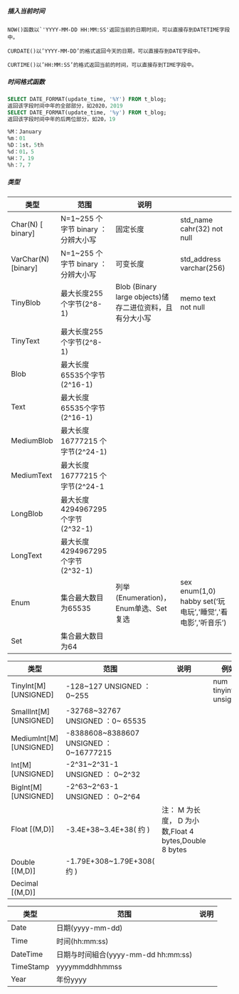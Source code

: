 ##### 插入当前时间

```
NOW()函数以`'YYYY-MM-DD HH:MM:SS'返回当前的日期时间，可以直接存到DATETIME字段中。

CURDATE()以’YYYY-MM-DD’的格式返回今天的日期，可以直接存到DATE字段中。

CURTIME()以’HH:MM:SS’的格式返回当前的时间，可以直接存到TIME字段中。
```

##### 时间格式函数

```sql
SELECT DATE_FORMAT(update_time, '%Y') FROM t_blog;
返回该字段时间中年的全部部分，如2020，2019
SELECT DATE_FORMAT(update_time, '%y') FROM t_blog;
返回该字段时间中年的后两位部分，如20，19

%M：January
%m：01
%D：1st，5th
%d：01，5
%H：7，19
%h：7，7
```

##### 类型

| 类型                | 范围                               | 说明                                                    |                                                            |
| ------------------- | ---------------------------------- | ------------------------------------------------------- | ---------------------------------------------------------- |
| Char(N) [ binary]   | N=1~255 个字节 binary ：分辨大小写 | 固定长度                                                | std_name cahr(32) not null                                 |
| VarChar(N) [binary] | N=1~255 个字节 binary ：分辨大小写 | 可变长度                                                | std_address varchar(256)                                   |
| TinyBlob            | 最大长度255个字节(2^8-1)           | Blob (Binary large objects)储存二进位资料，且有分大小写 | memo text not null                                         |
| TinyText            | 最大长度255个字节(2^8-1)           |                                                         |                                                            |
| Blob                | 最大长度65535个字节(2^16-1)        |                                                         |                                                            |
| Text                | 最大长度65535个字节(2^16-1)        |                                                         |                                                            |
| MediumBlob          | 最大长度 16777215 个字节(2^24-1)   |                                                         |                                                            |
| MediumText          | 最大长度 16777215 个字节(2^24-1    |                                                         |                                                            |
| LongBlob            | 最大长度4294967295个字节 (2^32-1)  |                                                         |                                                            |
| LongText            | 最大长度4294967295个字节 (2^32-1)  |                                                         |                                                            |
| Enum                | 集合最大数目为65535                | 列举(Enumeration)，Enum单选、Set复选                    | sex enum(1,0) habby set(‘玩电玩’,'睡觉’,'看电影’,'听音乐’) |
| Set                 | 集合最大数目为64                   |                                                         |                                                            |

| 类型                    | 范围                                   | 说明                                                  | 例如                 |
| ----------------------- | -------------------------------------- | ----------------------------------------------------- | -------------------- |
| TinyInt[M] [UNSIGNED]   | -128~127 UNSIGNED ： 0~255             |                                                       | num tinyint unsigned |
| SmallInt[M] [UNSIGNED]  | -32768~32767 UNSIGNED ：0~ 65535       |                                                       |                      |
| MediumInt[M] [UNSIGNED] | -8388608~8388607 UNSIGNED ：0~16777215 |                                                       |                      |
| Int[M] [UNSIGNED]       | -2^31~2^31-1 UNSIGNED ： 0~2^32        |                                                       |                      |
| BigInt[M] [UNSIGNED]    | -2^63~2^63-1 UNSIGNED ： 0~2^64        |                                                       |                      |
| Float [(M,D)]           | -3.4E+38~3.4E+38( 约 )                 | 注： M 为长度， D 为小数,Float 4 bytes,Double 8 bytes |                      |
| Double [(M,D)]          | -1.79E+308~1.79E+308( 约 )             |                                                       |                      |
| Decimal [(M,D)]         |                                        |                                                       |                      |

| 类型      | 范围                                | 说明 |
| --------- | ----------------------------------- | ---- |
| Date      | 日期(yyyy-mm-dd)                    |      |
| Time      | 时间(hh:mm:ss)                      |      |
| DateTime  | 日期与时间組合(yyyy-mm-dd hh:mm:ss) |      |
| TimeStamp | yyyymmddhhmmss                      |      |
| Year      | 年份yyyy                            |      |